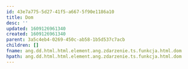 ```yaml
---
id: 43e7a775-5d27-41f5-a667-5f90e1186a10
title: Dom
desc: ''
updated: 1609126961340
created: 1609126961340
parent: 3a5c4eb4-0269-450c-ab58-1b5d537c7acb
children: []
fname: ang.dd.html.html.element.ang.zdarzenie.ts.funkcja.html.dom
hpath: ang.dd.html.html.element.ang.zdarzenie.ts.funkcja.html.dom
---
```



